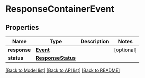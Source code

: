 # ResponseContainerEvent

## Properties
Name | Type | Description | Notes
------------ | ------------- | ------------- | -------------
**response** | [**Event**](Event.md) |  | [optional] 
**status** | [**ResponseStatus**](ResponseStatus.md) |  | 

[[Back to Model list]](../README.md#documentation-for-models) [[Back to API list]](../README.md#documentation-for-api-endpoints) [[Back to README]](../README.md)


